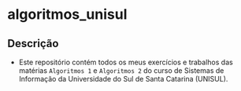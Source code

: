 # algoritmos_unisul

## Descrição

* Este repositório contém todos os meus exercícios e trabalhos das matérias ` Algoritmos 1 ` e ` Algoritmos 2 ` 
do curso de Sistemas de Informação da Universidade do Sul de Santa Catarina (UNISUL).


